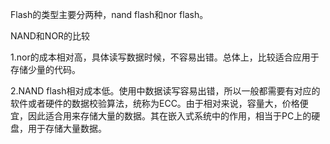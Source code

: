 Flash的类型主要分两种，nand flash和nor flash。

NAND和NOR的比较

1.nor的成本相对高，具体读写数据时候，不容易出错。总体上，比较适合应用于存储少量的代码。

2.NAND flash相对成本低。使用中数据读写容易出错，所以一般都需要有对应的软件或者硬件的数据校验算法，统称为ECC。由于相对来说，容量大，价格便宜，因此适合用来存储大量的数据。其在嵌入式系统中的作用，相当于PC上的硬盘，用于存储大量数据。